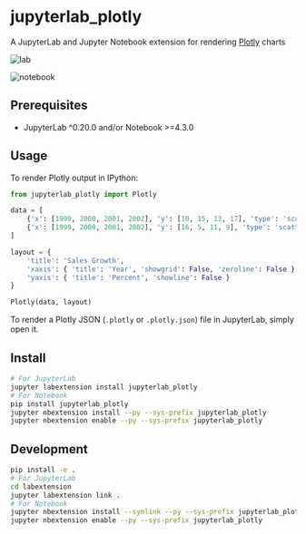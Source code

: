 # jupyterlab_plotly

A JupyterLab and Jupyter Notebook extension for rendering [Plotly](https://plot.ly/python/) charts

![lab](http://g.recordit.co/CmiB0dfKUa.gif)

![notebook](http://g.recordit.co/AFtqwfIM9B.gif)

## Prerequisites

* JupyterLab ^0.20.0 and/or Notebook >=4.3.0

## Usage

To render Plotly output in IPython:

```python
from jupyterlab_plotly import Plotly

data = [
    {'x': [1999, 2000, 2001, 2002], 'y': [10, 15, 13, 17], 'type': 'scatter'},
    {'x': [1999, 2000, 2001, 2002], 'y': [16, 5, 11, 9], 'type': 'scatter'}
]

layout = {
    'title': 'Sales Growth',
    'xaxis': { 'title': 'Year', 'showgrid': False, 'zeroline': False },
    'yaxis': { 'title': 'Percent', 'showline': False }
}

Plotly(data, layout)
```

To render a Plotly JSON (`.plotly` or `.plotly.json`) file in JupyterLab, simply open it.

## Install

```bash
# For JupyterLab
jupyter labextension install jupyterlab_plotly
# For Notebook
pip install jupyterlab_plotly
jupyter nbextension install --py --sys-prefix jupyterlab_plotly
jupyter nbextension enable --py --sys-prefix jupyterlab_plotly
```

## Development

```bash
pip install -e .
# For JupyterLab
cd labextension
jupyter labextension link .
# For Notebook
jupyter nbextension install --symlink --py --sys-prefix jupyterlab_plotly
jupyter nbextension enable --py --sys-prefix jupyterlab_plotly
```

